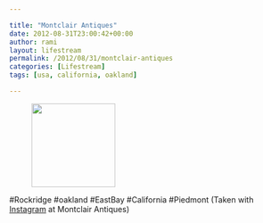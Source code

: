 ```yaml
---

title: "Montclair Antiques"
date: 2012-08-31T23:00:42+00:00
author: rami
layout: lifestream 
permalink: /2012/08/31/montclair-antiques
categories: [Lifestream]
tags: [usa, california, oakland]

---
```


<div id='gallery-48' class='gallery galleryid-1892 gallery-columns-3 gallery-size-thumbnail'>
  <figure class='gallery-item'> 
  
  <div class='gallery-icon landscape'>
    <a href='http://139.59.20.41/2012/08/31/rockridge-oakland-eastbay-california-piedmont/attachment/1893/'><img width="150" height="150" src="http://139.59.20.41/wp-content/uploads/2012/08/tumblr_m9n6l7MVEL1qb4qlko1_1280-150x150.jpg" class="attachment-thumbnail size-thumbnail" alt="" srcset="http://139.59.20.41/wp-content/uploads/2012/08/tumblr_m9n6l7MVEL1qb4qlko1_1280-150x150.jpg 150w, http://139.59.20.41/wp-content/uploads/2012/08/tumblr_m9n6l7MVEL1qb4qlko1_1280-300x300.jpg 300w, http://139.59.20.41/wp-content/uploads/2012/08/tumblr_m9n6l7MVEL1qb4qlko1_1280-100x100.jpg 100w, http://139.59.20.41/wp-content/uploads/2012/08/tumblr_m9n6l7MVEL1qb4qlko1_1280.jpg 612w" sizes="100vw" /></a>
  </div></figure>
</div>

#Rockridge #oakland #EastBay #California #Piedmont (Taken with [Instagram](http://instagram.com) at Montclair Antiques)
